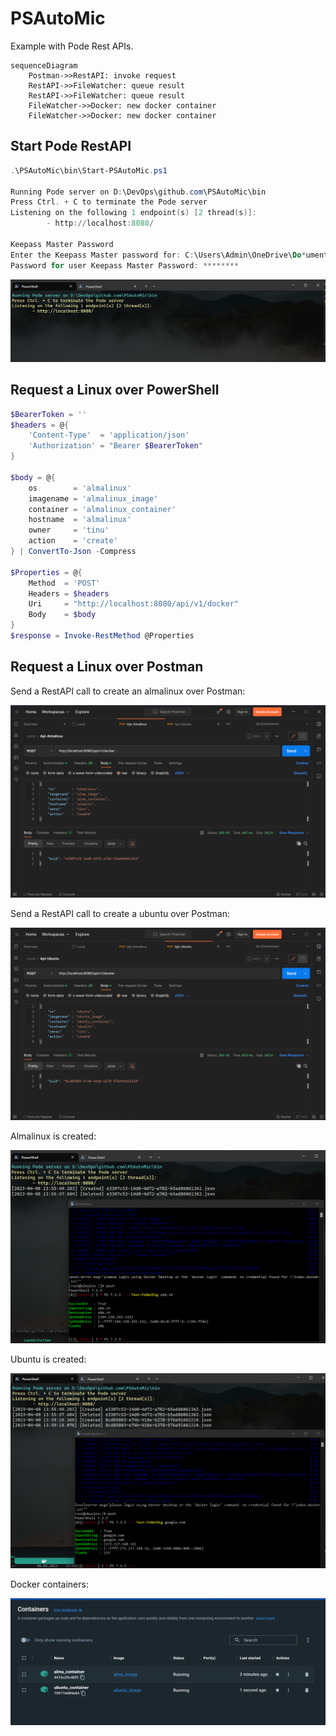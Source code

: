 # PSAutoMic

Example with Pode Rest APIs.

````mermaid
sequenceDiagram
    Postman->>RestAPI: invoke request
    RestAPI->>FileWatcher: queue result
    RestAPI->>FileWatcher: queue result
    FileWatcher->>Docker: new docker container
    FileWatcher->>Docker: new docker container
````

## Start Pode RestAPI

````powershell
.\PSAutoMic\bin\Start-PSAutoMic.ps1

Running Pode server on D:\DevOps\github.com\PSAutoMic\bin
Press Ctrl. + C to terminate the Pode server
Listening on the following 1 endpoint(s) [2 thread(s)]:
        - http://localhost:8080/

Keepass Master Password
Enter the Keepass Master password for: C:\Users\Admin\OneDrive\Do*ument*\PSOctomes.kdbx
Password for user Keepass Master Password: ********
````

![Start-RestAPI](./img/Start-RestAPI.png)

## Request a Linux over PowerShell

````powershell
$BearerToken = ''
$headers = @{
    'Content-Type'  = 'application/json'
    'Authorization' = "Bearer $BearerToken"
}

$body = @{
    os        = 'almalinux'
    imagename = 'almalinux_image'
    container = 'almalinux_container'
    hostname  = 'almalinux'
    owner     = 'tinu'
    action    = 'create'
} | ConvertTo-Json -Compress

$Properties = @{
    Method  = 'POST'
    Headers = $headers
    Uri     = "http://localhost:8080/api/v1/docker"
    Body    = $body
}
$response = Invoke-RestMethod @Properties
````

## Request a Linux over Postman

Send a RestAPI call to create an almalinux over Postman:

![Request-Almalinux](./img/Request-Almalinux.png)

Send a RestAPI call to create a ubuntu over Postman:

![Request-Ubuntu](./img/Request-Ubuntu.png)

Almalinux is created:

![Created-Almalinux](./img/Created-Almalinux.png)

Ubuntu is created:

![Created-Ubuntu](./img/Created-Ubuntu.png)

Docker containers:

![Docker-Containers](./img/Docker-Containers.png)
